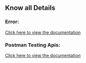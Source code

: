 ## Know all Details

### Error:
[Click here to view the documentation](https://docs.google.com/document/d/1kQTKqTG2vG1mpwrZzv_gBh0rahpG9ETarnYDmPILb-4/edit?usp=sharing)

### Postman Testing Apis:
[Click here to view the documentation](https://docs.google.com/document/d/1xIFQgeF8Pvr3XVOlzBewnqwPfhcw0AeRt9LQ0L2pl2s/edit?usp=sharing)
